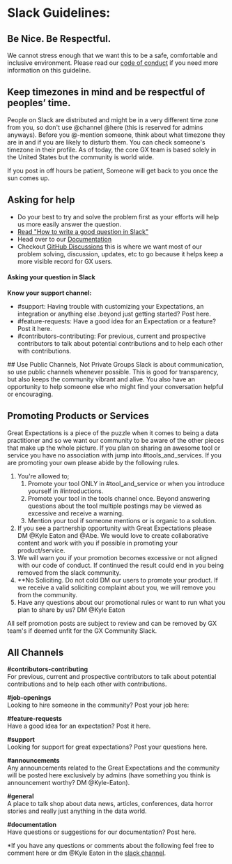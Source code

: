 # Slack Guidelines:

## Be Nice. Be Respectful.
We cannot stress enough that we want this to be a safe, comfortable and inclusive environment. Please read our [code of conduct](https://github.com/great-expectations/great_expectations/blob/develop/CODE_OF_CONDUCT.md) if you need more information on this guideline.

## Keep timezones in mind and be respectful of peoples’ time.
People on Slack are distributed and might be in a very different time zone from you, so don't use @channel @here (this is reserved for admins anyways). Before you @-mention someone, think about what timezone they are in and if you are likely to disturb them. You can check someone's timezone in their profile. As of today, the core GX team is based solely in the United States but the community is world wide.

If you post in off hours be patient, Someone will get back to you once the sun comes up.

## Asking for help

- Do your best to try and solve the problem first as your efforts will help us more easily answer the question.
- [Read "How to write a good question in Slack"](https://github.com/great-expectations/great_expectations/discussions/4951)
- Head over to our [Documentation](https://docs.greatexpectations.io/en/latest/)
- Checkout [GitHub Discussions](https://github.com/great-expectations/great_expectations/discussions) this is where we want most of our problem solving, discussion, updates, etc to go because it helps keep a more visible record for GX users.

#### Asking your question in Slack

**Know your support channel:**
<ul>
	<li>#support: Having trouble with customizing your Expectations, an integration or anything else .beyond just getting started? Post here.</li>
	<li>#feature-requests: Have a good idea for an Expectation or a feature? Post it here. </li>
	<li>#contributors-contributing: For previous, current and prospective contributors to talk about potential contributions and to help each other with contributions.</li>
</ul>
## Use Public Channels, Not Private Groups
Slack is about communication, so use public channels whenever possible. This is good for transparency, but also keeps the community vibrant and alive. You also have an opportunity to help someone else who might find your conversation helpful or encouraging.


## Promoting Products or Services
Great Expectations is a piece of the puzzle when it comes to being a data practitioner and so we want our community to be aware of the other pieces that make up the whole picture. If you plan on sharing an awesome tool or service you have no association with jump into #tools_and_services. If you are promoting your own please abide by the following rules.

1. You're allowed to;
    1. Promote your tool ONLY in #tool_and_service or when you introduce yourself in #introductions.
    2. Promote your tool in the tools channel once. Beyond answering questions about the tool multiple postings may be viewed as excessive and receive a warning.
    3. Mention your tool if someone mentions or is organic to a solution.
2. If you see a partnership opportunity with Great Expectations please DM @Kyle Eaton and @Abe. We would love to create collaborative content and work with you if possible in promoting your product/service. 
3. We will warn you if your promotion becomes excessive or not aligned with our code of conduct. If continued the result could end in you being removed from the slack community.
4. **No Soliciting. Do not cold DM our users to promote your product. If we receive a valid soliciting complaint about you, we will remove you from the community. 
5. Have any questions about our promotional rules or want to run what you plan to share by us? DM @Kyle Eaton

All self promotion posts are subject to review and can be removed by GX team's if deemed unfit for the GX Community Slack.

## All Channels

**\#contributors-contributing**<br/>
For previous, current and prospective contributors to talk about potential contributions and to help each other with contributions.

**\#job-openings**<br/>
Looking to hire someone in the community? Post your job here:

**\#feature-requests**<br/>
Have a good idea for an expectation? Post it here.

**\#support**<br/>
Looking for support for great expectations? Post your questions here.

**\#announcements**<br/>
Any announcements related to the Great Expectations and the community will be posted here exclusively by admins (have something you think is announcement worthy? DM @Kyle-Eaton).

**\#general**<br/>
A place to talk shop about data news, articles, conferences, data horror stories and really just anything in the data world.

**\#documentation**<br/>
Have questions or suggestions for our documentation? Post here.


*If you have any questions or comments about the following feel free to comment here or dm @Kyle Eaton in the [slack channel](https://greatexpectations.io/slack).

